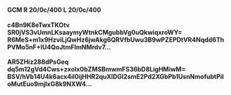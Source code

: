 #### GCM R 20/0c/400 L 20/0c/400
**c4Bn9K8eTwxTKOtv**<br/>**SR0jVS3vUmnLKsaaymyWtnkCMgubbVg0uQkwiqxroWY=**<br/>**R6MeS+m1x9HzviLjQwHz6jwAkg6QRVfbUwu3B9wPZEPDtVR4Nqdd6ThPVMo5nF+IU4QoJtmFlmNMrdv7...**<br/><br/>
**AR5ZHiz288dPsGeq**<br/>**dq5m12gVd4Cws+zxoIx0bZMSBmwmFS36bD8LigHMiwM=**<br/>**BSV/hVb14U4k6acx4iI0ijHHR2quXlDGl2smE2Pd2XGbPb1UsnNmofubtPiIoMutEuo9mjlxG8k9NXW4...**